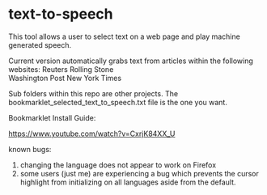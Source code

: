 # text-to-speech
This tool allows a user to select text on a web page and play machine generated speech.

Current version automatically grabs text from articles within the following websites:
  Reuters
  Rolling Stone  
  Washington Post 
  New York Times

Sub folders within this repo are other projects. The bookmarklet_selected_text_to_speech.txt file is the one you want.


Bookmarklet Install Guide: 

https://www.youtube.com/watch?v=CxrjK84XX_U


known bugs:
  1) changing the language does not appear to work on Firefox
  2) some users (just me) are experiencing a bug which prevents the cursor highlight from initializing on all languages aside from the default. 
